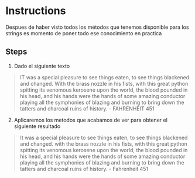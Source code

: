 # Instructions  


  Despues de haber visto todos los métodos que tenemos disponible para los strings
  es momento de poner todo ese conocimiento en practica

  ## Steps
  1.  Dado el siguiente texto
 >IT was a special pleasure to see things eaten, to see things blackened and changed. With
the brass nozzle in his fists, with this great python spitting its venomous kerosene upon
the world, the blood pounded in his head, and his hands were the hands of some amazing
conductor playing all the symphonies of blazing and burning to bring down the tatters
and charcoal ruins of history. - FAHRENHEIT 451

  2. Aplicaremos los metodos que acabamos de ver para obtener el siguiente resultado
  >It was a special pleasure to see things eaten, to see things blackened and changed. with the brass nozzle in his fists, with this great python spitting its venomous kerosene upon the world, the blood pounded in his head, and his hands were the hands of some amazing conductor playing all the symphonies of blazing and burning to bring down the tatters and charcoal ruins of history. - Fahrenheit 451
